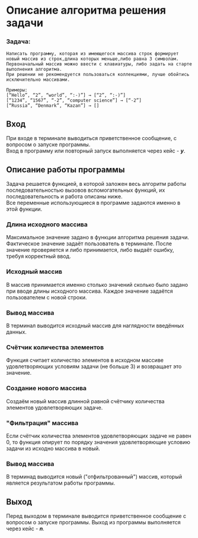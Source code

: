 # Описание алгоритма решения задачи

### Задача:
    Написать программу, которая из имеющегося массива строк формирует новый массив из строк,длина которых меньше,либо равна 3 символам.
    Первоначальный массив можно ввести с клавиатуры, либо задать на старте выполнения алгоритма.
    При решении не рекомендуется пользоваться коллекциями, лучше обойтись исключительно массивами.

    Примеры:
    [“Hello”, “2”, “world”, “:-)”] → [“2”, “:-)”]
    [“1234”, “1567”, “-2”, “computer science”] → [“-2”]
    [“Russia”, “Denmark”, “Kazan”] → []

## Вход
При входе в терминале выводиться приветственное сообщение, с вопросом о запуске программы.  
Вход в программу или повторный запуск выполняется через кейс - _**y**_.

## Описание работы программы
Задача решается функцией, в которой заложен весь алгоритм работы последовательностью вызовов вспомогательных функций, их последовательность и работа описаны ниже.  
Все переменные использующиеся в программе задаются именно в этой функции.

### Длина исходного массива
Максимальное значение задано в функции алгоритма решения задачи.  
Фактическое значение задаёт пользователь в терминале. После значение проверяется и либо принимается, либо выдаёт ошибку, требуя корректный ввод.

### Исходный массив
В массив принимается именно столько значений сколько было задано при вводе длины исходного массива. Каждое значение задаётся пользователем с новой строки.

### Вывод массива
В терминал выводится исходный массив для наглядности введённых данных.

### Счётчик количества элементов
Функция считает количество элементов в исходном массиве удовлетворяющих условиям задачи (не больше 3) и возвращает это значение.

### Создание нового массива
Создаём новый массив длинной равной счётчику количества элементов удовлетворяющих задаче.  

### "Фильтрация" массива
Если счётчик количества элементов удовлетворяющих задаче не равен 0, то функция опирует по порядку значения удовлетворяющие условию задачи из исходно массива в новый.

### Вывод массива
В терминад выводится новый ("отфильтрованный") массив, который является результатом работы программы.

## Выход
Перед выходом в терминале выводится приветственное сообщение с вопросом о запуске программы.
Выход из программы выполняется через кейс - _**n**_.
